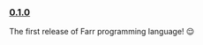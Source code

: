 ### [0.1.0](https://github.com/sheikhartin/farr/releases/tag/0.1.0)

The first release of Farr programming language! :relieved:
